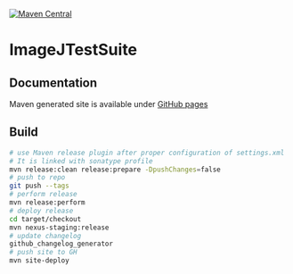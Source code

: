 [![Maven Central](https://img.shields.io/maven-central/v/com.github.baniuk/ImageJTestSuite.svg)](http://search.maven.org/#search%7Cga%7C1%7Cg%3A%22com.github.baniuk%22%20AND%20a%3A%22ImageJTestSuite%22)

# ImageJTestSuite

## Documentation
Maven generated site is available under [GitHub pages](https://baniuk.github.io/ImageJTestSuite)

## Build
```sh
# use Maven release plugin after proper configuration of settings.xml
# It is linked with sonatype profile
mvn release:clean release:prepare -DpushChanges=false
# push to repo
git push --tags
# perform release
mvn release:perform
# deploy release
cd target/checkout
mvn nexus-staging:release
# update changelog
github_changelog_generator
# push site to GH
mvn site-deploy
```


